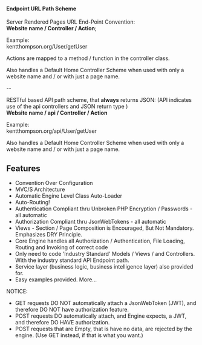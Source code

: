 #### Endpoint URL Path Scheme

Server Rendered Pages URL End-Point Convention:  
**Website name / Controller / Action**;

Example:  
kentthompson.org/User/getUser

Actions are mapped to a method / function in the controller class.  

Also handles a Default Home Controller Scheme when used with only a website name and / or with just a page name.

--

RESTful based API path scheme, that **always** returns JSON: (API indicates use of the api controllers and JSON return type )  
**Website name  / api / Controller / Action**

Example:  
kentthompson.org/api/User/getUser

Also handles a Default Home Controller Scheme when used with only a website name and / or with just a page name.

Features
------------
+ Convention Over Configuration
+ MVC/S Architecture
+ Automatic Engine Level Class Auto-Loader
+ Auto-Routing!
+ Authentication Compliant thru Unbroken PHP Encryption / Passwords - all automatic
+ Authorization Compliant thru JsonWebTokens - all automatic
+ Views - Section / Page Composition is Encouraged, But Not Mandatory. Emphasizes DRY Principle.
+ Core Engine handles all Authorization / Authentication, File Loading, Routing and Invoking of correct code
+ Only need to code 'Industry Standard' Models / Views / and Controllers. With the industry standard API Endpoint path.
+ Service layer (business logic, business intelligence layer) also provided for.
+ Easy examples provided. More...

NOTICE:
+ GET requests DO NOT automatically attach a JsonWebToken (JWT), and therefore DO NOT have authorization feature.
+ POST requests DO automatically attach, and Engine expects, a JWT, and therefore DO HAVE authorization.
+ POST requests that are Empty, that is have no data, are rejected by the engine. (Use GET instead, if that is what you want.)
